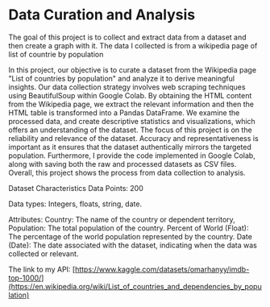 # Data Curation and Analysis 
The goal of this project is to collect and extract data from a dataset and then create a graph with it. The data I collected is from a wikipedia page of list of countrie by population

In this project, our objective is to curate a dataset from the Wikipedia page "List of countries by population" and analyze it to derive meaningful insights. Our data collection strategy involves web scraping techniques using BeautifulSoup within Google Colab. By obtaining the HTML content from the Wikipedia page, we extract the relevant information and then the HTML table is transformed into a Pandas DataFrame.  We examine the processed data, and create descriptive statistics and visualizations, which offers an understanding of the dataset. The focus of this project is on the reliability and relevance of the dataset. Accuracy and representativeness is important as it ensures that the dataset authentically mirrors the targeted population. Furthermore,  I provide the code implemented in Google Colab, along with saving both the raw and processed datasets as CSV files. Overall, this project shows the process from data collection to analysis.


Dataset Characteristics
Data Points: 200

Data types: Integers, floats, string, date.

Attributes: Country: The name of the country or dependent territory, Population: The total population of the country. Percent of World (Float): The percentage of the world population represented by the country. Date (Date): The date associated with the dataset, indicating when the data was collected or relevant.




The link to my API: [https://www.kaggle.com/datasets/omarhanyy/imdb-top-1000/](https://en.wikipedia.org/wiki/List_of_countries_and_dependencies_by_population)

